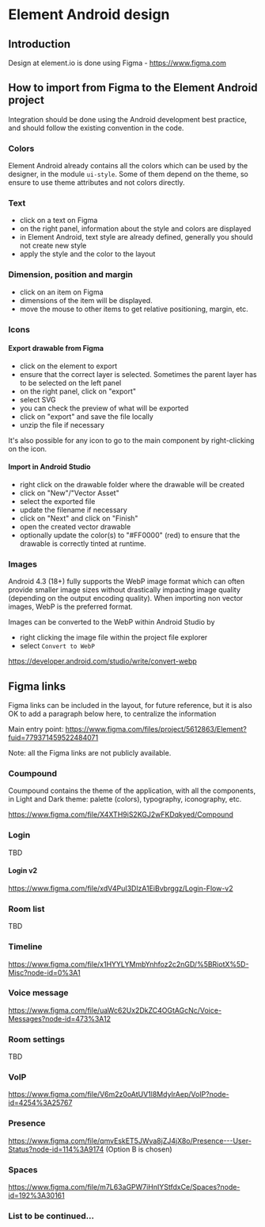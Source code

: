 # Element Android design

## Introduction

Design at element.io is done using Figma - https://www.figma.com

## How to import from Figma to the Element Android project

Integration should be done using the Android development best practice, and should follow the existing convention in the code.

### Colors

Element Android already contains all the colors which can be used by the designer, in the module `ui-style`.
Some of them depend on the theme, so ensure to use theme attributes and not colors directly.

### Text

 - click on a text on Figma
 - on the right panel, information about the style and colors are displayed
 - in Element Android, text style are already defined, generally you should not create new style
 - apply the style and the color to the layout

### Dimension, position and margin

 - click on an item on Figma
 - dimensions of the item will be displayed.
 - move the mouse to other items to get relative positioning, margin, etc.

### Icons

#### Export drawable from Figma

 - click on the element to export
 - ensure that the correct layer is selected. Sometimes the parent layer has to be selected on the left panel
 - on the right panel, click on "export"
 - select SVG
 - you can check the preview of what will be exported
 - click on "export" and save the file locally
 - unzip the file if necessary

It's also possible for any icon to go to the main component by right-clicking on the icon.

#### Import in Android Studio

 - right click on the drawable folder where the drawable will be created
 - click on "New"/"Vector Asset"
 - select the exported file
 - update the filename if necessary
 - click on "Next" and click on "Finish"
 - open the created vector drawable
 - optionally update the color(s) to "#FF0000" (red) to ensure that the drawable is correctly tinted at runtime.

### Images

Android 4.3 (18+) fully supports the WebP image format which can often provide smaller image sizes without drastically impacting image quality (depending on the output encoding quality).
When importing non vector images, WebP is the preferred format.

Images can be converted to the WebP within Android Studio by
 - right clicking the image file within the project file explorer
 - select `Convert to WebP`

https://developer.android.com/studio/write/convert-webp

## Figma links

Figma links can be included in the layout, for future reference, but it is also OK to add a paragraph below here, to centralize the information

Main entry point: https://www.figma.com/files/project/5612863/Element?fuid=779371459522484071

Note: all the Figma links are not publicly available.

### Coumpound

Coumpound contains the theme of the application, with all the components, in Light and Dark theme: palette (colors), typography, iconography, etc.

https://www.figma.com/file/X4XTH9iS2KGJ2wFKDqkyed/Compound

### Login

TBD

#### Login v2

https://www.figma.com/file/xdV4PuI3DlzA1EiBvbrggz/Login-Flow-v2

### Room list

TBD

### Timeline

https://www.figma.com/file/x1HYYLYMmbYnhfoz2c2nGD/%5BRiotX%5D-Misc?node-id=0%3A1

### Voice message

https://www.figma.com/file/uaWc62Ux2DkZC4OGtAGcNc/Voice-Messages?node-id=473%3A12

### Room settings

TBD

### VoIP

https://www.figma.com/file/V6m2z0oAtUV1l8MdyIrAep/VoIP?node-id=4254%3A25767

### Presence

https://www.figma.com/file/qmvEskET5JWva8jZJ4jX8o/Presence---User-Status?node-id=114%3A9174
(Option B is chosen)

### Spaces

https://www.figma.com/file/m7L63aGPW7iHnIYStfdxCe/Spaces?node-id=192%3A30161

### List to be continued...
